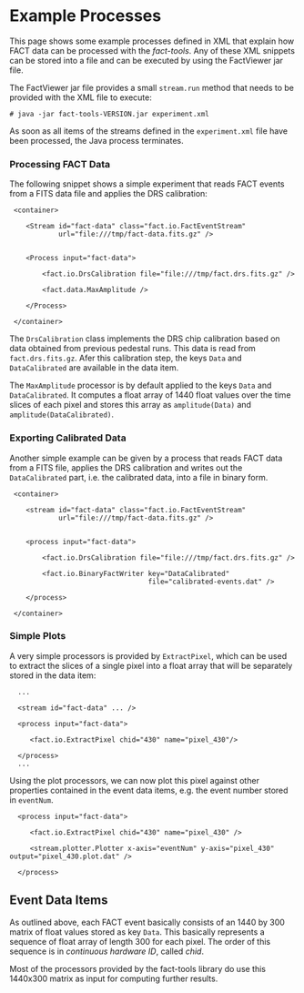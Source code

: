 Example Processes
=================

This page shows some example processes defined in XML that explain how FACT data
can be processed with the *fact-tools*. Any of these XML snippets can be stored
into a file and can be executed by using the FactViewer jar file.

The FactViewer jar file provides a small `stream.run` method that needs to be
provided with the XML file to execute:

    # java -jar fact-tools-VERSION.jar experiment.xml

As soon as all items of the streams defined in the `experiment.xml` file have
been processed, the Java process terminates.



### Processing FACT Data

The following snippet shows a simple experiment that reads FACT events from a
FITS data file and applies the DRS calibration:

     <container>

        <Stream id="fact-data" class="fact.io.FactEventStream"
                url="file:///tmp/fact-data.fits.gz" />


        <Process input="fact-data">
          
            <fact.io.DrsCalibration file="file:///tmp/fact.drs.fits.gz" />
        
            <fact.data.MaxAmplitude />
            
        </Process>

     </container>

The `DrsCalibration` class implements the DRS chip calibration based on data
obtained from previous pedestal runs. This data is read from `fact.drs.fits.gz`.
Afer this calibration step, the keys `Data` and `DataCalibrated` are available
in the data item.

The `MaxAmplitude` processor is by default applied to the keys `Data` and
`DataCalibrated`. It computes a float array of 1440 float values over the
time slices of each pixel and stores this array as `amplitude(Data)` and
`amplitude(DataCalibrated)`.


### Exporting Calibrated Data

Another simple example can be given by a process that reads FACT data from
a FITS file, applies the DRS calibration and writes out the `DataCalibrated`
part, i.e. the calibrated data, into a file in binary form.

     <container>

        <stream id="fact-data" class="fact.io.FactEventStream"
                url="file:///tmp/fact-data.fits.gz" />


        <process input="fact-data">
          
            <fact.io.DrsCalibration file="file:///tmp/fact.drs.fits.gz" />

            <fact.io.BinaryFactWriter key="DataCalibrated"
                                      file="calibrated-events.dat" />
            
        </process>

     </container>



### Simple Plots

A very simple processors is provided by `ExtractPixel`, which can be used
to extract the slices of a single pixel into a float array that will be separately
stored in the data item:


      ...
      
      <stream id="fact-data" ... />
      
      <process input="fact-data">
         
         <fact.io.ExtractPixel chid="430" name="pixel_430"/>

      </process> 
      ...

Using the plot processors, we can now plot this pixel against other properties contained
in the event data items, e.g. the event number stored in `eventNum`.
      

      <process input="fact-data">
         
         <fact.io.ExtractPixel chid="430" name="pixel_430" />
         
         <stream.plotter.Plotter x-axis="eventNum" y-axis="pixel_430" output="pixel_430.plot.dat" />
      
      </process>


Event Data Items
----------------

As outlined above, each FACT event basically consists of an 1440 by 300
matrix of float values stored as key `Data`. This basically represents a
sequence of float array of length 300 for each pixel. The order of this
sequence is in *continuous hardware ID*, called *chid*.

Most of the processors provided by the fact-tools library do use this
1440x300 matrix as input for computing further results. 
